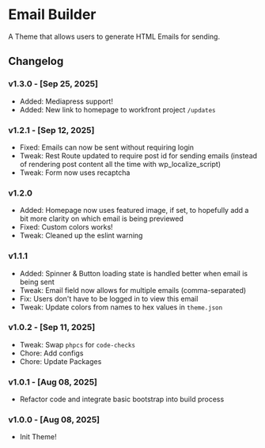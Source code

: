# Email Builder

A Theme that allows users to generate HTML Emails for sending.

## Changelog

### v1.3.0 - [Sep 25, 2025]

- Added: Mediapress support!
- Added: New link to homepage to workfront project `/updates`

### v1.2.1 - [Sep 12, 2025]

- Fixed: Emails can now be sent without requiring login
- Tweak: Rest Route updated to require post id for sending emails (instead of rendering post content all the time with wp_localize_script)
- Tweak: Form now uses recaptcha

### v1.2.0

- Added: Homepage now uses featured image, if set, to hopefully add a bit more clarity on which email is being previewed
- Fixed: Custom colors works!
- Tweak: Cleaned up the eslint warning

### v1.1.1

-   Added: Spinner & Button loading state is handled better when email is being sent
-   Tweak: Email field now allows for multiple emails (comma-separated)
-   Fix: Users don't have to be logged in to view this email
-   Tweak: Update colors from names to hex values in `theme.json`


### v1.0.2 - [Sep 11, 2025]

-   Tweak: Swap `phpcs` for `code-checks`
-   Chore: Add configs
-   Chore: Update Packages

### v1.0.1 - [Aug 08, 2025]

-   Refactor code and integrate basic bootstrap into build process

### v1.0.0 - [Aug 08, 2025]

-   Init Theme!
